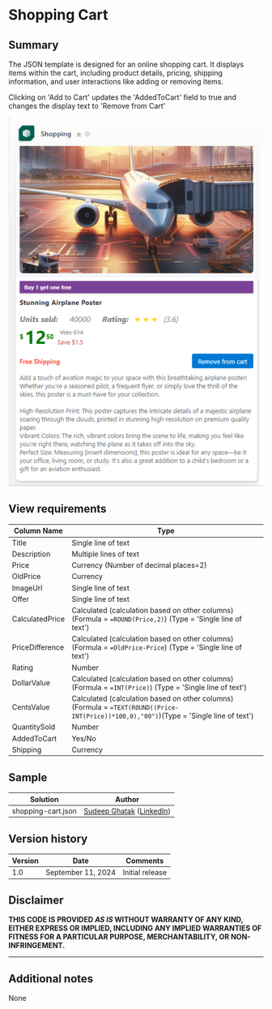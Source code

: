 # Shopping Cart

## Summary

The JSON template is designed for an online shopping cart. It displays items within the cart, including product details, pricing, shipping information, and user interactions like adding or removing items.

Clicking on 'Add to Cart' updates the 'AddedToCart' field to true and changes the display text to 'Remove from Cart'

![screenshot of the sample](./assets/screenshot.png)

## View requirements

Column Name               | Type
--------------------------|----------------------------------------
Title                     | Single line of text
Description               | Multiple lines of text
Price                     | Currency (Number of decimal places=2)
OldPrice                  | Currency
ImageUrl                  | Single line of text
Offer                     | Single line of text
CalculatedPrice           | Calculated (calculation based on other columns)(Formula = `=ROUND(Price,2)`) (Type = 'Single line of text')
PriceDifference           | Calculated (calculation based on other columns)(Formula = `=OldPrice-Price`) (Type = 'Single line of text')
Rating                    | Number
DollarValue               | Calculated (calculation based on other columns)(Formula = `=INT(Price)`) (Type = 'Single line of text')
CentsValue                | Calculated (calculation based on other columns)(Formula = `=TEXT(ROUND((Price-INT(Price))*100,0),"00")`)(Type = 'Single line of text')
QuantitySold              | Number
AddedToCart               | Yes/No
Shipping                  | Currency

## Sample

Solution|Author
--------|---------
shopping-cart.json | [Sudeep Ghatak](https://github.com/sudeepghatak) ([LinkedIn](https://www.linkedin.com/in/sudeepghatak/))

## Version history

Version|Date|Comments
-------|----|--------
1.0|September 11, 2024|Initial release

## Disclaimer
**THIS CODE IS PROVIDED *AS IS* WITHOUT WARRANTY OF ANY KIND, EITHER EXPRESS OR IMPLIED, INCLUDING ANY IMPLIED WARRANTIES OF FITNESS FOR A PARTICULAR PURPOSE, MERCHANTABILITY, OR NON-INFRINGEMENT.**

---

## Additional notes

None